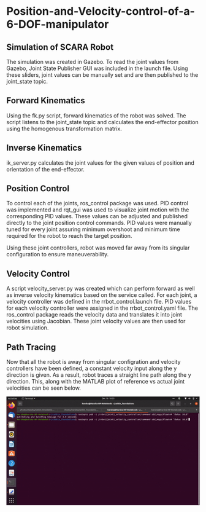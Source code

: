 # Position-and-Velocity-control-of-a-6-DOF-manipulator

## Simulation of SCARA Robot

The simulation was created in Gazebo. To read the joint values from Gazebo, Joint State Publisher GUI was included in the launch file. Using these sliders, joint values can be manually set and are then published to the joint_state topic. 

## Forward Kinematics

Using the fk.py script, forward kinematics of the robot was solved. The script listens to the joint_state topic and calculates the end-effector position using the homogenous transformation matrix.

## Inverse Kinematics

ik_server.py calculates the joint values for the given values of position and orientation of the end-effector.

## Position Control

To control each of the joints, ros_control package was used. PID control was implemented and rqt_gui was used to visualize joint motion with the corresponding PID values. These values can be adjusted and published directly to the joint position control commands. PID values were manually tuned for every joint assuring minimum overshoot and minimum time required for the robot to reach the target position.

Using these joint controllers, robot was moved far away from its singular configuration to ensure maneuverability.

## Velocity Control

A script velocity_server.py was created which can perform forward as well as inverse velocity kinematics based on the service called. For each joint, a velocity controller was defined in the rrbot_control.launch file. PID values for each velocity controller were assigned in the rrbot_control.yaml file. The ros_control package reads the velocity data and translates it into joint velocities using Jacobian. These joint velocity values are then used for robot simulation. 

## Path Tracing 

Now that all the robot is away from singular configration and velocity controllers have been defined, a constant velocity input along the y direction is given. As a result, robot traces a straight line path along the y direction. This, along with the MATLAB plot of reference vs actual joint velocities can be seen below.

![video](video.gif)



